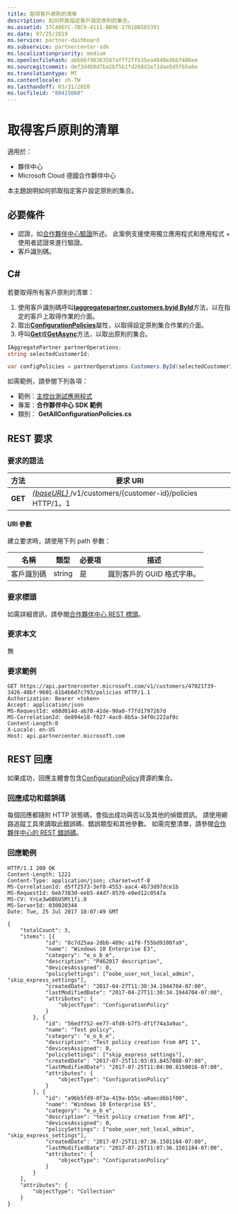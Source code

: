 ```yaml
---
title: 取得客戶原則的清單
description: 如何抓取指定客戶設定原則的集合。
ms.assetid: 37C40EFC-7BC9-4111-BB9E-27018B583391
ms.date: 07/25/2019
ms.service: partner-dashboard
ms.subservice: partnercenter-sdk
ms.localizationpriority: medium
ms.openlocfilehash: abb66f98363587afff2ffb35ea4840e3bb7486ee
ms.sourcegitcommit: def3d4b9d7ba2bf5b1fd268d2e71dae5d5f65a6e
ms.translationtype: MT
ms.contentlocale: zh-TW
ms.lasthandoff: 03/31/2020
ms.locfileid: "80415660"
---
```

# <a name="get-a-list-of-a-customers-policies"></a>取得客戶原則的清單

適用於：

- 夥伴中心
- Microsoft Cloud 德國合作夥伴中心

本主題說明如何抓取指定客戶設定原則的集合。

## <a name="prerequisites"></a>必要條件

- 認證，如[合作夥伴中心驗證](partner-center-authentication.md)所述。 此案例支援使用獨立應用程式和應用程式 + 使用者認證來進行驗證。
- 客戶識別碼。

## <a name="c"></a>C\#

若要取得所有客戶原則的清單：

1. 使用客戶識別碼呼叫[**Iaggregatepartner.customers.byid ById**](https://docs.microsoft.com/dotnet/api/microsoft.store.partnercenter.customers.icustomercollection.byid)方法，以在指定的客戶上取得作業的介面。
2. 取出[**ConfigurationPolicies**](https://docs.microsoft.com/dotnet/api/microsoft.store.partnercenter.customers.icustomer.configurationpolicies)屬性，以取得設定原則集合作業的介面。
3. 呼叫[**Get**](https://docs.microsoft.com/dotnet/api/microsoft.store.partnercenter.devicesdeployment.iconfigurationpolicycollection.get)或[**GetAsync**](https://docs.microsoft.com/dotnet/api/microsoft.store.partnercenter.devicesdeployment.iconfigurationpolicycollection.getasync)方法，以取出原則的集合。

``` csharp
IAggregatePartner partnerOperations;
string selectedCustomerId;

var configPolicies = partnerOperations.Customers.ById(selectedCustomerId).ConfigurationPolicies.Get();
```

如需範例，請參閱下列各項：

- 範例：[主控台測試應用程式](console-test-app.md)
- 專案：**合作夥伴中心 SDK 範例**
- 類別： **GetAllConfigurationPolicies.cs**

## <a name="rest-request"></a>REST 要求

### <a name="request-syntax"></a>要求的語法

| 方法  | 要求 URI                                                                              |
|---------|------------------------------------------------------------------------------------------|
| **GET** | [ *{baseURL}* ](partner-center-rest-urls.md)/v1/customers/{customer-id}/policies HTTP/1。1 |

#### <a name="uri-parameter"></a>URI 參數

建立要求時，請使用下列 path 參數：

| 名稱        | 類型   | 必要項 | 描述                                           |
|-------------|--------|----------|-------------------------------------------------------|
| 客戶識別碼 | string | 是      | 識別客戶的 GUID 格式字串。 |

### <a name="request-headers"></a>要求標頭

如需詳細資訊，請參閱[合作夥伴中心 REST 標頭](headers.md)。

### <a name="request-body"></a>要求本文

無

### <a name="request-example"></a>要求範例

```http
GET https://api.partnercenter.microsoft.com/v1/customers/47021739-3426-40bf-9601-61b4b6d7c793/policies HTTP/1.1
Authorization: Bearer <token>
Accept: application/json
MS-RequestId: e88d014d-ab70-41de-90a0-f7fd1797267d
MS-CorrelationId: de894e18-f027-4ac0-8b5a-34f0c222af0c
Content-Length:0
X-Locale: en-US
Host: api.partnercenter.microsoft.com
```

## <a name="rest-response"></a>REST 回應

如果成功，回應主體會包含[ConfigurationPolicy](device-deployment-resources.md#configurationpolicy)資源的集合。

### <a name="response-success-and-error-codes"></a>回應成功和錯誤碼

每個回應都隨附 HTTP 狀態碼，會指出成功與否以及其他的偵錯資訊。 請使用網路追蹤工具來讀取此錯誤碼、錯誤類型和其他參數。 如需完整清單，請參閱[合作夥伴中心的 REST 錯誤碼](error-codes.md)。

### <a name="response-example"></a>回應範例

```http
HTTP/1.1 200 OK
Content-Length: 1221
Content-Type: application/json; charset=utf-8
MS-CorrelationId: d5ff2573-3ef8-4553-aac4-4b73d97dce1b
MS-RequestId: 6eb7383d-eeb5-44d7-8570-e0ed12c0547a
MS-CV: YrLe3w6BbUSMt1fi.0
MS-ServerId: 030020344
Date: Tue, 25 Jul 2017 18:07:49 GMT

{
    "totalCount": 3,
    "items": [{
            "id": "8c7d25aa-2dbb-409c-a1f0-f55bd9108fa9",
            "name": "Windows 10 Enterprise E3",
            "category": "o_o_b_e",
            "description": "P462017 description",
            "devicesAssigned": 0,
            "policySettings": ["oobe_user_not_local_admin", "skip_express_settings"],
            "createdDate": "2017-04-27T11:30:34.1944704-07:00",
            "lastModifiedDate": "2017-04-27T11:30:34.1944704-07:00",
            "attributes": {
                "objectType": "ConfigurationPolicy"
            }
        }, {
            "id": "56edf752-ee77-4fd8-b7f5-df1f74a3a9ac",
            "name": "Test policy",
            "category": "o_o_b_e",
            "description": "Test policy creation from API 1",
            "devicesAssigned": 0,
            "policySettings": ["skip_express_settings"],
            "createdDate": "2017-07-25T11:03:03.8457088-07:00",
            "lastModifiedDate": "2017-07-25T11:04:00.8150016-07:00",
            "attributes": {
                "objectType": "ConfigurationPolicy"
            }
        }, {
            "id": "a96b5fd9-0f3a-419a-b55c-a8aecd6b1f00",
            "name": "Windows 10 Enterprise E5",
            "category": "o_o_b_e",
            "description": "test policy creation from API",
            "devicesAssigned": 0,
            "policySettings": ["oobe_user_not_local_admin", "skip_express_settings"],
            "createdDate": "2017-07-25T11:07:36.1501184-07:00",
            "lastModifiedDate": "2017-07-25T11:07:36.1501184-07:00",
            "attributes": {
                "objectType": "ConfigurationPolicy"
            }
        }
    ],
    "attributes": {
        "objectType": "Collection"
    }
}
```
